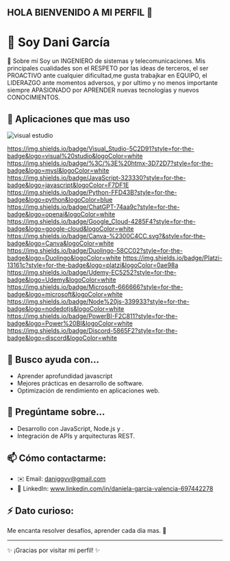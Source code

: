 ## HOLA BIENVENIDO A MI PERFIL 👋
# 👋  Soy Dani García

🚀 Sobre mí
Soy un INGENIERO de sistemas y telecomunicaciones. Mis principales cualidades son el RESPETO por las ideas de terceros, el ser PROACTIVO ante cualquier dificultad,me gusta trabajkar en   EQUIPO, el LIDERAZGO ante momentos adversos, y por ultimo y no menos importante siempre APASIONADO por APRENDER nuevas tecnologías y nuevos CONOCIMIENTOS.

## 🌱 Aplicaciones que mas uso
![visual estudio]({[BadgeURLHere](https://img.shields.io/badge/Visual_Studio-5C2D91?style=for-the-badge&logo=visual%20studio&logoColor=white)})

https://img.shields.io/badge/Visual_Studio-5C2D91?style=for-the-badge&logo=visual%20studio&logoColor=white
https://img.shields.io/badge/%3C/%3E%20htmx-3D72D7?style=for-the-badge&logo=mysl&logoColor=white
https://img.shields.io/badge/JavaScript-323330?style=for-the-badge&logo=javascript&logoColor=F7DF1E
https://img.shields.io/badge/Python-FFD43B?style=for-the-badge&logo=python&logoColor=blue
https://img.shields.io/badge/ChatGPT-74aa9c?style=for-the-badge&logo=openai&logoColor=white
https://img.shields.io/badge/Google_Cloud-4285F4?style=for-the-badge&logo=google-cloud&logoColor=white
https://img.shields.io/badge/Canva-%2300C4CC.svg?&style=for-the-badge&logo=Canva&logoColor=white
https://img.shields.io/badge/Duolingo-58CC02?style=for-the-badge&logo=Duolingo&logoColor=white
https://img.shields.io/badge/Platzi-13161c?style=for-the-badge&logo=platzi&logoColor=0ae98a
https://img.shields.io/badge/Udemy-EC5252?style=for-the-badge&logo=Udemy&logoColor=white
https://img.shields.io/badge/Microsoft-666666?style=for-the-badge&logo=microsoft&logoColor=white
https://img.shields.io/badge/Node%20js-339933?style=for-the-badge&logo=nodedotjs&logoColor=white
https://img.shields.io/badge/PowerBI-F2C811?style=for-the-badge&logo=Power%20BI&logoColor=white
https://img.shields.io/badge/Discord-5865F2?style=for-the-badge&logo=discord&logoColor=white

## 🤔 Busco ayuda con...
- Aprender aprofundidad javascript
- Mejores prácticas en desarrollo de software.
- Optimización de rendimiento en aplicaciones web.

## 💬 Pregúntame sobre...
- Desarrollo con JavaScript, Node.js y .
- Integración de APIs y arquitecturas REST.

## 📫 Cómo contactarme:
- ✉️ Email: daniggvv@gmail.com
- 💼 LinkedIn: www.linkedin.com/in/daniela-garcia-valencia-697442278

## ⚡ Dato curioso:
Me encanta resolver desafíos, aprender cada dia mas. 🚀

---
✨ ¡Gracias por visitar mi perfil! ✨
